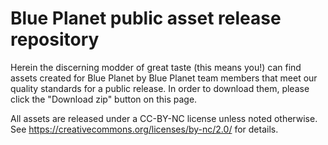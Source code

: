 # Blue Planet public asset release repository

Herein the discerning modder of great taste (this means you!) can find assets created 
for Blue Planet by Blue Planet team members that meet our quality standards for a public release.
In order to download them, please click the "Download zip" button on this page.

All assets are released under a CC-BY-NC license unless noted otherwise. See https://creativecommons.org/licenses/by-nc/2.0/
for details.
